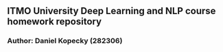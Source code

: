 ## ITMO University Deep Learning and NLP course homework repository
### Author: Daniel Kopecky (282306)